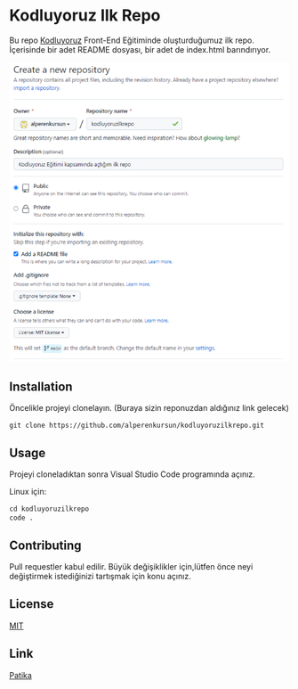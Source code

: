# Kodluyoruz Ilk Repo

Bu repo [Kodluyoruz](https://kodluyoruz.org/tr/kodluyoruz/) Front-End Eğitiminde oluşturduğumuz ilk repo. İçerisinde bir adet README dosyası, bir adet de index.html barındırıyor.

![firstrepoimg](firstrepo.png)

## Installation

Öncelikle projeyi clonelayın. (Buraya sizin reponuzdan aldığınız link gelecek)

```GIT
git clone https://github.com/alperenkursun/kodluyoruzilkrepo.git
 ```

 ## Usage

 Projeyi cloneladıktan sonra Visual Studio Code programında açınız.

 Linux için:

 ```LINUX
 cd kodluyoruzilkrepo
 code .
 ```

## Contributing

Pull requestler kabul edilir. Büyük değişiklikler için,lütfen önce neyi değiştirmek istediğinizi tartışmak için konu açınız.

## License

[MIT]()

## Link

[Patika](https://app.patika.dev/alpk)

